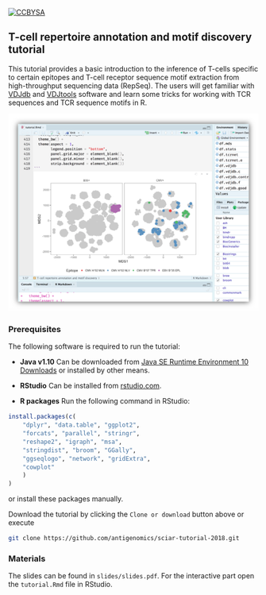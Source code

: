 [![CCBYSA](https://licensebuttons.net/l/by-sa/4.0/88x31.png)](https://creativecommons.org/licenses/by-sa/4.0/)

## **T-cell repertoire annotation and motif discovery** tutorial

This tutorial provides a basic introduction to the inference of T-cells specific to certain epitopes and T-cell receptor sequence motif extraction from high-throughput sequencing data (RepSeq). The users will get familiar with [VDJdb](https://github.com/antigenomics/vdjdb-db) and [VDJtools](https://github.com/mikessh/vdjtools) software and learn some tricks for working with TCR sequences and TCR sequence motifs in R.

![Splash](splash.png)

### Prerequisites

The following software is required to run the tutorial:

* **Java v1.10** Can be downloaded from [Java SE Runtime Environment 10 Downloads](https://www.oracle.com/technetwork/java/javase/downloads/jre10-downloads-4417026.html) or installed by other means.

* **RStudio** Can be installed from [rstudio.com](https://www.rstudio.com).

* **R packages** Run the following command in RStudio:

```R
install.packages(c(
	"dplyr", "data.table", "ggplot2",
	"forcats", "parallel", "stringr",
	"reshape2", "igraph", "msa",
	"stringdist", "broom", "GGally",
	"ggseqlogo", "network", "gridExtra",
	"cowplot"
	)
)
```

or install these packages manually.

Download the tutorial by clicking the ``Clone or download`` button above or execute

```bash
git clone https://github.com/antigenomics/sciar-tutorial-2018.git
```

### Materials

The slides can be found in ``slides/slides.pdf``. For the interactive part open the ``tutorial.Rmd`` file in RStudio.